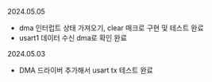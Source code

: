 2024.05.05
 - dma 인터럽트 상태 가져오기, clear 매크로 구현 및 테스트 완료
 - usart1 데이터 수신 dma로 확인 완료 
 
2024.05.03
 - DMA 드라이버 추가해서 usart tx 테스트 완료
